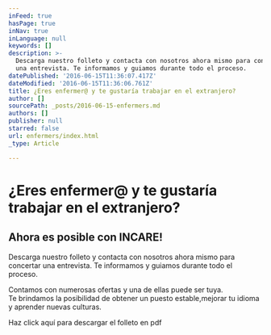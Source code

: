 ```yaml
---
inFeed: true
hasPage: true
inNav: true
inLanguage: null
keywords: []
description: >-
  Descarga nuestro folleto y contacta con nosotros ahora mismo para concertar
  una entrevista. Te informamos y guiamos durante todo el proceso.
datePublished: '2016-06-15T11:36:07.417Z'
dateModified: '2016-06-15T11:36:06.761Z'
title: ¿Eres enfermer@ y te gustaría trabajar en el extranjero?
author: []
sourcePath: _posts/2016-06-15-enfermers.md
authors: []
publisher: null
starred: false
url: enfermers/index.html
_type: Article

---
```

# ¿Eres enfermer@ y te gustaría trabajar en el extranjero?

## Ahora es posible con INCARE!

Descarga nuestro folleto y contacta con nosotros ahora mismo para concertar una entrevista. Te informamos y guiamos durante todo el proceso.

Contamos con numerosas ofertas y una de ellas puede ser tuya.   
Te brindamos la posibilidad de obtener un puesto estable,mejorar tu idioma y aprender nuevas culturas.

Haz click aquí para descargar el folleto en pdf